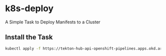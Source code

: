 # k8s-deploy

A Simple Task to Deploy Manifests to a Cluster

## Install the Task

````bash
kubectl apply -f https://tekton-hub-api-openshift-pipelines.apps.okd.arthurvardevanyan.com/v1/resource/homelab/task/k8s-deploy/0.1.1/raw```
````

